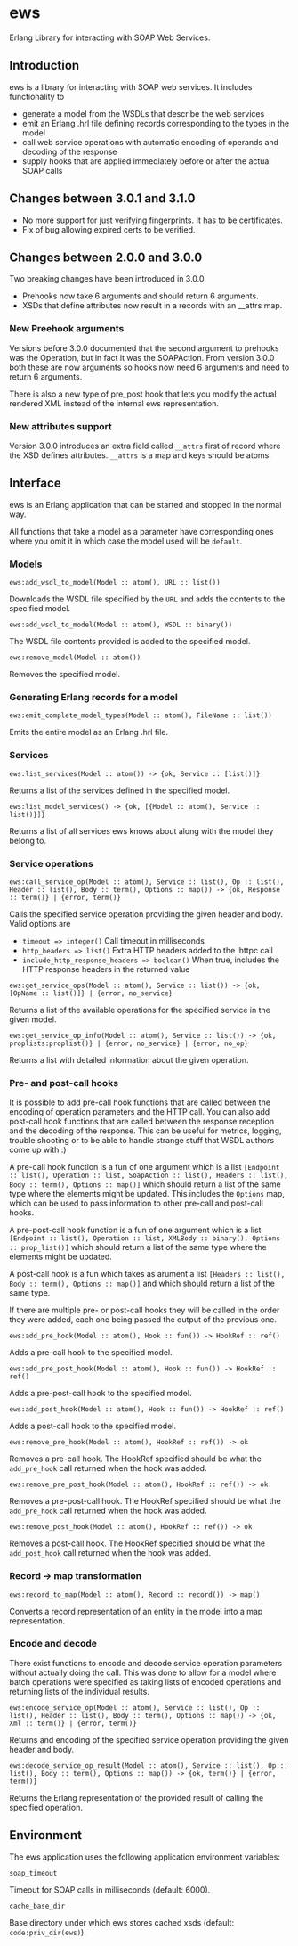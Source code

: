 # ews
Erlang Library for interacting with SOAP Web Services.

## Introduction

ews is a library for interacting with SOAP web services. It includes functionality to

* generate a model from the WSDLs that describe the web services
* emit an Erlang .hrl file defining records corresponding to the types in the model
* call web service operations with automatic encoding of operands and decoding of the response
* supply hooks that are applied immediately before or after the actual SOAP calls

## Changes between 3.0.1 and 3.1.0

* No more support for just verifying fingerprints. It has to be certificates.
* Fix of bug allowing expired certs to be verified.

## Changes between 2.0.0 and 3.0.0

Two breaking changes have been introduced in 3.0.0.

* Prehooks now take 6 arguments and should return 6 arguments.
* XSDs that define attributes now result in a records with an __attrs map.

### New Preehook arguments

Versions before 3.0.0 documented that the second argument to prehooks
was the Operation, but in fact it was the SOAPAction. From version 3.0.0
both these are now arguments so hooks now need 6 arguments and need to
return 6 arguments.

There is also a new type of pre_post hook that lets you modify the actual
rendered XML instead of the internal ews representation.

### New attributes support

Version 3.0.0 introduces an extra field called `__attrs` first of record
where the XSD defines attributes. `__attrs` is a map and keys should be
atoms.

## Interface

ews is an Erlang application that can be started and stopped in the normal way.

All functions that take a model as a parameter have corresponding ones where you omit it in which case the model used will be `default`.

### Models

`ews:add_wsdl_to_model(Model :: atom(), URL :: list())`

Downloads the WSDL file specified by the `URL` and adds the contents to the specified model.

`ews:add_wsdl_to_model(Model :: atom(), WSDL :: binary())`

The WSDL file contents provided is added to the specified model.

`ews:remove_model(Model :: atom())`

Removes the specified model.

### Generating Erlang records for a model

`ews:emit_complete_model_types(Model :: atom(), FileName :: list())`

Emits the entire model as an Erlang .hrl file.

### Services

`ews:list_services(Model :: atom()) -> {ok, Service :: [list()]}`

Returns a list of the services defined in the specified model.

`ews:list_model_services() -> {ok, [{Model :: atom(), Service :: list()}]}`

Returns a list of all services ews knows about along with the model they belong to.

### Service operations

`ews:call_service_op(Model :: atom(), Service :: list(), Op :: list(), Header :: list(), Body :: term(), Options :: map()) -> {ok, Response :: term()} | {error, term()}`

Calls the specified service operation providing the given header and body. Valid options are
* `timeout => integer()` Call timeout in milliseconds
* `http_headers => list()` Extra HTTP headers added to the lhttpc call
* `include_http_response_headers => boolean()` When true, includes the HTTP response headers in the returned value

`ews:get_service_ops(Model :: atom(), Service :: list()) -> {ok, [OpName :: list()]} | {error, no_service}`

Returns a list of the available operations for the specified service in the given model.

`ews:get_service_op_info(Model :: atom(), Service :: list()) -> {ok, proplists:proplist()} | {error, no_service} | {error, no_op}`

Returns a list with detailed information about the given operation.

### Pre- and post-call hooks

It is possible to add pre-call hook functions that are called between the encoding of operation parameters and the HTTP call. You can also add post-call hook functions that are called between the response reception and the decoding of the response. This can be useful for metrics, logging, trouble shooting or to be able to handle strange stuff that WSDL authors come up with :)

A pre-call hook function is a fun of one argument which is a list `[Endpoint :: list(), Operation :: list, SoapAction :: list(), Headers :: list(), Body :: term(), Options :: map()]` which should return a list of the same type where the elements might be updated. This includes the `Options` map, which can be used to pass information to other pre-call and post-call hooks.

A pre-post-call hook function is a fun of one argument which is a list `[Endpoint :: list(), Operation :: list, XMLBody :: binary(), Options :: prop_list()]` which should return a list of the same type where the elements might be updated.

A post-call hook is a fun which takes as arument a list `[Headers :: list(), Body :: term(), Options :: map()]` and which should return a list of the same type.

If there are multiple pre- or post-call hooks they will be called in the order they were added, each one being passed the output of the previous one.

`ews:add_pre_hook(Model :: atom(), Hook :: fun()) -> HookRef :: ref()`

Adds a pre-call hook to the specified model.

`ews:add_pre_post_hook(Model :: atom(), Hook :: fun()) -> HookRef :: ref()`

Adds a pre-post-call hook to the specified model.

`ews:add_post_hook(Model :: atom(), Hook :: fun()) -> HookRef :: ref()`

Adds a post-call hook to the specified model.

`ews:remove_pre_hook(Model :: atom(), HookRef :: ref()) -> ok`

Removes a pre-call hook. The HookRef specified should be what the `add_pre_hook` call returned when the hook was added.

`ews:remove_pre_post_hook(Model :: atom(), HookRef :: ref()) -> ok`

Removes a pre-post-call hook. The HookRef specified should be what the `add_pre_hook` call returned when the hook was added.

`ews:remove_post_hook(Model :: atom(), HookRef :: ref()) -> ok`

Removes a post-call hook. The HookRef specified should be what the `add_post_hook` call returned when the hook was added.

### Record -> map transformation

`ews:record_to_map(Model :: atom(), Record :: record()) -> map()`

Converts a record representation of an entity in the model into a map representation.

### Encode and decode

There exist functions to encode and decode service operation parameters without actually doing the call. This was done to allow for a model where batch operations were specified as taking lists of encoded operations and returning lists of the individual results.

`ews:encode_service_op(Model :: atom(), Service :: list(), Op :: list(), Header :: list(), Body :: term(), Options :: map()) -> {ok, Xml :: term()} | {error, term()}`

Returns and encoding of the specified service operation providing the given header and body.

`ews:decode_service_op_result(Model :: atom(), Service :: list(), Op :: list(), Body :: term(), Options :: map()) -> {ok, term()} | {error, term()}`

Returns the Erlang representation of the provided result of calling the specified operation.

## Environment

The ews application uses the following application environment variables:

`soap_timeout`

Timeout for SOAP calls in milliseconds (default: 6000).

`cache_base_dir`

Base directory under which ews stores cached xsds (default: `code:priv_dir(ews)`).

